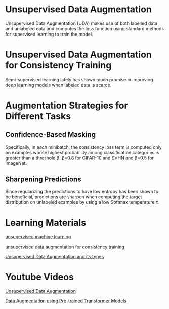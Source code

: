 # Unsupervised Data Augmentation
Unsupervised Data Augmentation (UDA) makes use of both labelled data and unlabeled data and computes the loss function using standard methods for supervised learning to train the model.
# Unsupervised Data Augmentation for Consistency Training
Semi-supervised learning lately has shown much promise in improving deep learning
models when labeled data is scarce. 
# Augmentation Strategies for Different Tasks

## Confidence-Based Masking
Specifically, in each minibatch, the consistency loss term is computed only on examples whose highest probability among classification categories is greater than a threshold β. β=0.8 for CIFAR-10 and SVHN and β=0.5 for ImageNet.

## Sharpening Predictions
Since regularizing the predictions to have low entropy has been shown to be beneficial, predictions are sharpen when computing the target distribution on unlabeled examples by using a low Softmax temperature τ.

# Learning Materials
[unsupervised machine learning](https://www.linedata.com/what-unsupervised-machine-learning#:~:text=We%20can%20think%20of%20unsupervised,on%20their%20similarity%20and%20differences.)

[unsupervised data augmentation for consistency training](https://scholar.google.co.in/scholar?q=unsupervised+data+augmentation+for+consistency+training&hl=en&as_sdt=0&as_vis=1&oi=scholart)

[Unsupervised Data Augmentation and its types](https://sh-tsang.medium.com/review-uda-unsupervised-data-augmentation-for-consistency-training-3c97274b20c5)

# Youtube Videos

[Unsupervised Data Augmentation
](https://www.youtube.com/watch?v=-u8Mi57BDIY)

[Data Augmentation using Pre-trained Transformer Models](https://www.youtube.com/watch?v=3N_a7LAU-pc)

